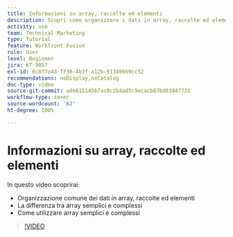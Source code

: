 ```yaml
---
title: Informazioni su array, raccolte ed elementi
description: Scopri come organizzare i dati in array, raccolte ed elementi e come lavorare con array semplici e complessi in  [!DNL Adobe Workfront Fusion].
activity: use
team: Technical Marketing
type: Tutorial
feature: Workfront Fusion
role: User
level: Beginner
jira: KT-9057
exl-id: 6c8f7a4d-ff38-4b3f-a12b-91349669cc52
recommendations: noDisplay,noCatalog
doc-type: video
source-git-commit: a4e61514567ac8c2b4ad5c9ecacb87bd83947731
workflow-type: tm+mt
source-wordcount: '62'
ht-degree: 100%

---
```


# Informazioni su array, raccolte ed elementi

In questo video scoprirai:

* Organizzazione comune dei dati in array, raccolte ed elementi
* La differenza tra array semplici e complessi
* Come utilizzare array semplici e complessi

>[!VIDEO](https://video.tv.adobe.com/v/335298/?quality=12&learn=on)
